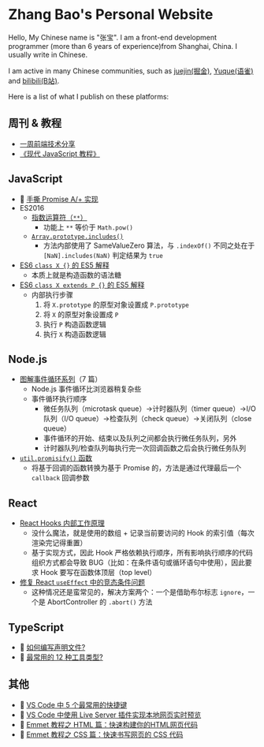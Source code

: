 # Zhang Bao's Personal Website

Hello, My Chinese name is "张宝". I am a front-end development programmer (more than 6 years of experience)from Shanghai, China. I usually write in Chinese.

I am active in many Chinese communities, such as [juejin(掘金)][juejin], [Yuque(语雀)][yuque] and [bilibili(B站)][bilibili].

Here is a list of what I publish on these platforms:

## 周刊 & 教程

- [一周前端技术分享][fe-weekly]
- [《现代 JavaScript 教程》][javascript.info]

## JavaScript

- 🎥 [手撕 Promise A/+ 实现](https://www.bilibili.com/video/BV1dV4y1f7AP/)
- ES2016
  - [指数运算符（`**`）](https://juejin.cn/post/7216594811423834169)
    - 功能上 `**` 等价于 `Math.pow()`
  - [`Array.prototype.includes()`](https://juejin.cn/post/7218023263463702587)
    - 方法内部使用了 SameValueZero 算法，与 `.indexOf()` 不同之处在于 `[NaN].includes(NaN)` 判定结果为 `true`
- [ES6 `class X {}` 的 ES5 解释](https://juejin.cn/post/7212087651809787960)
  - 本质上就是构造函数的语法糖
- [ES6 `class X extends P {}` 的 ES5 解释](https://juejin.cn/post/7212576051166478394)
  - 内部执行步骤
    1. 将 `X.prototype` 的原型对象设置成 `P.prototype`
    2. 将 `X` 的原型对象设置成 `P`
    3. 执行 `P` 构造函数逻辑
    4. 执行 `X` 构造函数逻辑

## Node.js

- [图解事件循环系列](https://juejin.cn/post/7220352362798825509)（7 篇）
  - Node.js 事件循环比浏览器稍复杂些
  - 事件循环执行顺序
    - 微任务队列（microtask queue）→计时器队列（timer queue）→I/O 队列（I/O queue）→检查队列（check queue）→关闭队列（close queue）
    - 事件循环的开始、结束以及队列之间都会执行微任务队列，另外
    - 计时器队列/检查队列每执行完一次回调函数之后会执行微任务队列
- [`util.promisify()` 函数](https://juejin.cn/post/7216594811423539257)
  - 将基于回调的函数转换为基于 Promise 的，方法是通过代理最后一个 `callback` 回调参数

## React

- [React Hooks 内部工作原理](https://juejin.cn/post/7231106434834268221)
  - 没什么魔法，就是使用的数组 + 记录当前要访问的 Hook 的索引值（每次渲染完记得重置）
  - 基于实现方式，因此 Hook 严格依赖执行顺序，所有影响执行顺序的代码组织方式都会导致 BUG（比如：在条件语句或循环语句中使用），因此要求 Hook 要写在函数体顶层（top level）
- [修复 React `useEffect` 中的竞态条件问题](https://juejin.cn/post/7230350725460115514)
  - 这种情况还是蛮常见的，解决方案两个：一个是借助布尔标志 `ignore`，一个是 AbortController 的 `.abort()` 方法

## TypeScript

- 🎥 [如何编写声明文件?](https://www.bilibili.com/video/BV1ng4y1j7wA/)
- 🎥 [最常用的 12 种工具类型?](https://www.bilibili.com/video/BV1gL411Y7Mf/)

## 其他

- 🎥 [VS Code 中 5 个最常用的快捷键](https://www.bilibili.com/video/BV19a4y1M7aD/)
- 🎥 [VS Code 中使用 Live Server 插件实现本地网页实时预览](https://www.bilibili.com/video/BV1oa4y1M7pS/)
- 🎥 [Emmet 教程之 HTML 篇：快速构建你的HTML网页代码](https://www.bilibili.com/video/BV1HN411P7pH/)
- 🎥 [Emmet 教程之 CSS 篇：快速书写网页的 CSS 代码](https://www.bilibili.com/video/BV1684y1T7Bn/)

<!-- divider -->

[juejin]: https://juejin.cn/user/1363050148666824
[yuque]: https://www.yuque.com/zhangbao
[bilibili]: https://space.bilibili.com/629205276
[fe-weekly]: https://www.yuque.com/zhangbao/weekly
[javascript.info]: https://www.yuque.com/zhangbao/javascript
